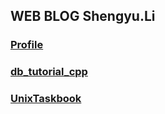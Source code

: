 ## WEB BLOG Shengyu.Li

### [Profile](https://kcnyu.github.io/KCNyu/)
### [db_tutorial_cpp](https://kcnyu.github.io/db_tutorial_cpp/)
### [UnixTaskbook](https://kcnyu.github.io/UnixTaskbook/)
